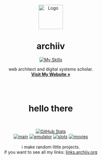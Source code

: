 <br />
<div align="center">
  <a href="https://archiiv.org">
    <img src="https://discordmojis.com/emojis/10031-60fps_parrot/download" alt="Logo" width="80" height="80">
  </a>
  <h1 align="center">archiiv</h1>

[![My Skills](https://skillicons.dev/icons?i=html,css,ts,js,py,react,java,tailwind,godot)](https://archiiv.org)

  <p align="center">
web architect and digital systems scholar.
  <br />
    <a href="https://archiiv.org/"><strong>Visit My Website »</strong></a>
  </p>
  </div>
  <br />
  <br />

  <div align="center">
   
# hello there</br>

<br />
 
<a href="https://git.io/streak-stats"><img src="https://allancoding-github-readme-streak-stats.vercel.app?user=archiivv&theme=ambient-gradient" alt="GitHub Stats" /></a> <br />
[![main](https://img.shields.io/badge/archiiv.org-8A2BE2)](https://archiiv.org) [![emulator](https://img.shields.io/badge/emulator.archiiv.org-2c7ee2)](https://emulator.archiiv.org) [![slots](https://img.shields.io/badge/slots.archiiv.org-d92ce2)](https://slots.archiiv.org) [![movies](https://img.shields.io/badge/movies.archiiv.org-e2932b)](https://movies.archiiv.org)<br />
 <br />
i make random little projects. <br />
if you want to see all my links: [links.archiiv.org](https://links.archiiv.org)</br>
</br>

</div>

